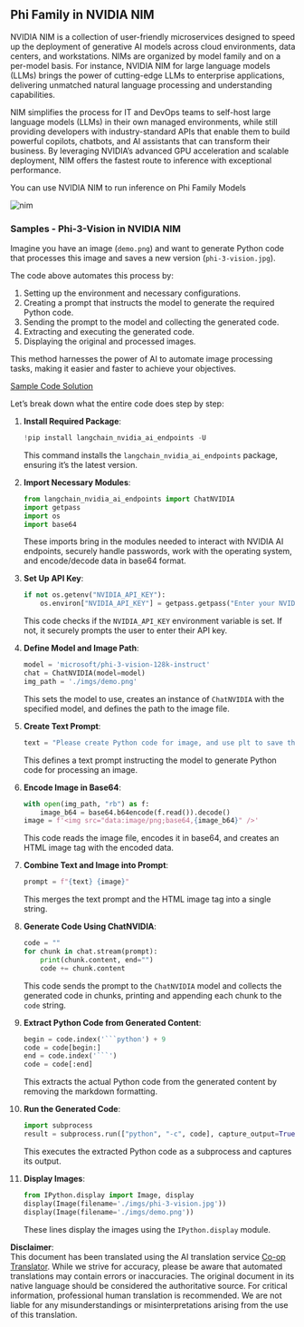 <!--
CO_OP_TRANSLATOR_METADATA:
{
  "original_hash": "7b08e277df2a9307f861ae54bc30c772",
  "translation_date": "2025-07-09T19:48:10+00:00",
  "source_file": "md/01.Introduction/02/06.NVIDIA.md",
  "language_code": "en"
}
-->
## Phi Family in NVIDIA NIM

NVIDIA NIM is a collection of user-friendly microservices designed to speed up the deployment of generative AI models across cloud environments, data centers, and workstations. NIMs are organized by model family and on a per-model basis. For instance, NVIDIA NIM for large language models (LLMs) brings the power of cutting-edge LLMs to enterprise applications, delivering unmatched natural language processing and understanding capabilities.

NIM simplifies the process for IT and DevOps teams to self-host large language models (LLMs) in their own managed environments, while still providing developers with industry-standard APIs that enable them to build powerful copilots, chatbots, and AI assistants that can transform their business. By leveraging NVIDIA’s advanced GPU acceleration and scalable deployment, NIM offers the fastest route to inference with exceptional performance.

You can use NVIDIA NIM to run inference on Phi Family Models

![nim](../../../../../imgs/01/02/06/Phi-NIM.png)

### **Samples - Phi-3-Vision in NVIDIA NIM**

Imagine you have an image (`demo.png`) and want to generate Python code that processes this image and saves a new version (`phi-3-vision.jpg`).

The code above automates this process by:

1. Setting up the environment and necessary configurations.  
2. Creating a prompt that instructs the model to generate the required Python code.  
3. Sending the prompt to the model and collecting the generated code.  
4. Extracting and executing the generated code.  
5. Displaying the original and processed images.

This method harnesses the power of AI to automate image processing tasks, making it easier and faster to achieve your objectives.

[Sample Code Solution](../../../../../code/06.E2E/E2E_Nvidia_NIM_Phi3_Vision.ipynb)

Let’s break down what the entire code does step by step:

1. **Install Required Package**:  
    ```python
    !pip install langchain_nvidia_ai_endpoints -U
    ```  
    This command installs the `langchain_nvidia_ai_endpoints` package, ensuring it’s the latest version.

2. **Import Necessary Modules**:  
    ```python
    from langchain_nvidia_ai_endpoints import ChatNVIDIA
    import getpass
    import os
    import base64
    ```  
    These imports bring in the modules needed to interact with NVIDIA AI endpoints, securely handle passwords, work with the operating system, and encode/decode data in base64 format.

3. **Set Up API Key**:  
    ```python
    if not os.getenv("NVIDIA_API_KEY"):
        os.environ["NVIDIA_API_KEY"] = getpass.getpass("Enter your NVIDIA API key: ")
    ```  
    This code checks if the `NVIDIA_API_KEY` environment variable is set. If not, it securely prompts the user to enter their API key.

4. **Define Model and Image Path**:  
    ```python
    model = 'microsoft/phi-3-vision-128k-instruct'
    chat = ChatNVIDIA(model=model)
    img_path = './imgs/demo.png'
    ```  
    This sets the model to use, creates an instance of `ChatNVIDIA` with the specified model, and defines the path to the image file.

5. **Create Text Prompt**:  
    ```python
    text = "Please create Python code for image, and use plt to save the new picture under imgs/ and name it phi-3-vision.jpg."
    ```  
    This defines a text prompt instructing the model to generate Python code for processing an image.

6. **Encode Image in Base64**:  
    ```python
    with open(img_path, "rb") as f:
        image_b64 = base64.b64encode(f.read()).decode()
    image = f'<img src="data:image/png;base64,{image_b64}" />'
    ```  
    This code reads the image file, encodes it in base64, and creates an HTML image tag with the encoded data.

7. **Combine Text and Image into Prompt**:  
    ```python
    prompt = f"{text} {image}"
    ```  
    This merges the text prompt and the HTML image tag into a single string.

8. **Generate Code Using ChatNVIDIA**:  
    ```python
    code = ""
    for chunk in chat.stream(prompt):
        print(chunk.content, end="")
        code += chunk.content
    ```  
    This code sends the prompt to the `ChatNVIDIA` model and collects the generated code in chunks, printing and appending each chunk to the `code` string.

9. **Extract Python Code from Generated Content**:  
    ```python
    begin = code.index('```python') + 9  
    code = code[begin:]  
    end = code.index('```')
    code = code[:end]
    ```  
    This extracts the actual Python code from the generated content by removing the markdown formatting.

10. **Run the Generated Code**:  
    ```python
    import subprocess
    result = subprocess.run(["python", "-c", code], capture_output=True)
    ```  
    This executes the extracted Python code as a subprocess and captures its output.

11. **Display Images**:  
    ```python
    from IPython.display import Image, display
    display(Image(filename='./imgs/phi-3-vision.jpg'))
    display(Image(filename='./imgs/demo.png'))
    ```  
    These lines display the images using the `IPython.display` module.

**Disclaimer**:  
This document has been translated using the AI translation service [Co-op Translator](https://github.com/Azure/co-op-translator). While we strive for accuracy, please be aware that automated translations may contain errors or inaccuracies. The original document in its native language should be considered the authoritative source. For critical information, professional human translation is recommended. We are not liable for any misunderstandings or misinterpretations arising from the use of this translation.